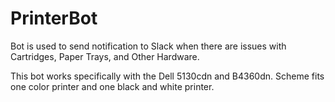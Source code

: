 # PrinterBot
Bot is used to send notification to Slack when there are issues with Cartridges, Paper Trays, and Other Hardware.

This bot works specifically with the Dell 5130cdn and B4360dn. Scheme fits one color printer and one black and white printer.

